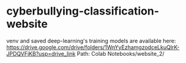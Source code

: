 

# cyberbullying-classification-website

venv and saved deep-learning's training models are available here:
https://drive.google.com/drive/folders/1WnYyEzhamgzodceLkuQlrK-JPDQVFjKB?usp=drive_link
  Path: Colab Notebooks/website_2/
